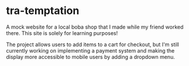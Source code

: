# tra-temptation
A mock website for a local boba shop that I made while my friend worked there. This site is solely for learning purposes!

The project allows users to add items to a cart for checkout, but I'm still currently working on implementing a payment system and making the display more accessible to mobile users by adding a dropdown menu.
